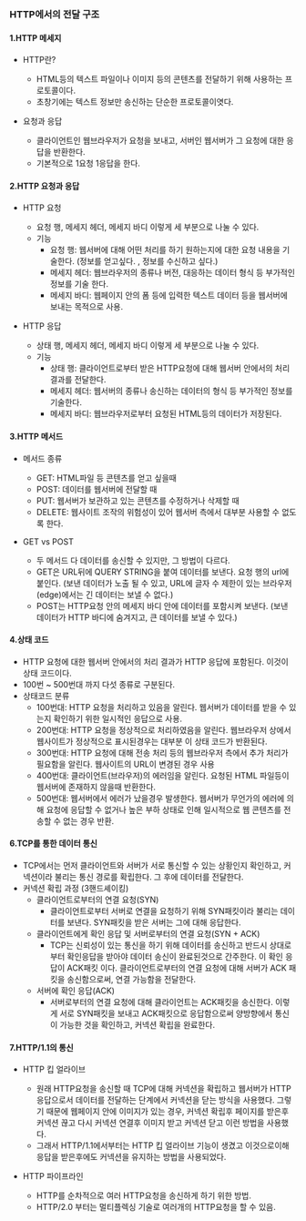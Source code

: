 ### HTTP에서의 전달 구조

#### 1.HTTP 메세지

- HTTP란?

  - HTML등의 텍스트 파일이나 이미지 등의 콘텐츠를 전달하기 위해 사용하는 프로토콜이다.
  - 초창기에는 텍스트 정보만 송신하는 단순한 프로토콜이엿다.

- 요청과 응답
  - 클라이언트인 웹브라우저가 요청을 보내고, 서버인 웹서버가 그 요청에 대한 응답을 반환한다.
  - 기본적으로 1요청 1응답을 한다.

#### 2.HTTP 요청과 응답

- HTTP 요청

  - 요청 행, 메세지 헤더, 메세지 바디 이렇게 세 부분으로 나눌 수 있다.
  - 기능
    - 요청 행: 웹서버에 대해 어떤 처리를 하기 원하는지에 대한 요청 내용을 기술한다. (정보를 얻고싶다. , 정보를 수신하고 싶다.)
    - 메세지 헤더: 웹브라우저의 종류나 버전, 대응하는 데이터 형식 등 부가적인 정보를 기술 한다.
    - 메세지 바디: 웹페이지 안의 폼 등에 입력한 텍스트 데이터 등을 웹서버에 보내는 목적으로 사용.

- HTTP 응답
  - 상태 행, 메세지 헤더, 메세지 바디 이렇게 세 부분으로 나눌 수 있다.
  - 기능
    - 상태 행: 클라이언트로부터 받은 HTTP요청에 대해 웹서버 안에서의 처리 결과를 전달한다.
    - 메세지 헤더: 웹서버의 종류나 송신하는 데이터의 형식 등 부가적인 정보를 기술한다.
    - 메세지 바디: 웹브라우저로부터 요청된 HTML등의 데이터가 저장된다.

#### 3.HTTP 메서드

- 메서드 종류

  - GET: HTML파일 등 콘텐츠를 얻고 싶을때
  - POST: 데이터를 웹서버에 전달할 때
  - PUT: 웹서버가 보관하고 있는 콘텐츠를 수정하거나 삭제할 때
  - DELETE: 웹사이트 조작의 위험성이 있어 웹서버 측에서 대부분 사용할 수 없도록 한다.

- GET vs POST
  - 두 메서드 다 데이터를 송신할 수 있지만, 그 방법이 다르다.
  - GET은 URL뒤에 QUERY STRING을 붙여 데이터를 보낸다. 요청 행의 url에 붙인다. (보낸 데이터가 노출 될 수 있고, URL에 글자 수 제한이 있는 브라우저(edge)에서는 긴 데이터는 보낼 수 없다.)
  - POST는 HTTP요청 안의 메세지 바디 안에 데이터를 포함시켜 보낸다. (보낸 데이터가 HTTP 바디에 숨겨지고, 큰 데이터를 보낼 수 있다.)

#### 4.상태 코드

- HTTP 요청에 대한 웹서버 안에서의 처리 결과가 HTTP 응답에 포함된다. 이것이 상태 코드이다.
- 100번 ~ 500번대 까지 다섯 종류로 구분된다.
- 상태코드 분류
  - 100번대: HTTP 요청을 처리하고 있음을 알린다. 웹서버가 데이터를 받을 수 있는지 확인하기 위한 일시적인 응답으로 사용.
  - 200번대: HTTP 요청을 정상적으로 처리하였음을 알린다. 웹브라우저 상에서 웹사이트가 정상적으로 표시된경우는 대부분 이 상태 코드가 반환된다.
  - 300번대: HTTP 요청에 대해 전송 처리 등의 웹브라우저 측에서 추가 처리가 필요함을 알린다. 웹사이트의 URL이 변경된 경우 사용
  - 400번대: 클라이언트(브라우저)의 에러임을 알린다. 요청된 HTML 파일등이 웹서버에 존재하지 않을때 반환한다.
  - 500번대: 웹서버에서 에러가 났을경우 발생한다. 웹서버가 무언가의 에러에 의해 요청에 응답할 수 없거나 높은 부하 상태로 인해 일시적으로 웹 콘텐츠를 전송할 수 없는 경우 반환.

#### 6.TCP를 통한 데이터 통신

- TCP에서는 먼저 클라이언트와 서버가 서로 통신할 수 있는 상황인지 확인하고, 커넥션이라 불리는 통신 경로를 확립한다.
  그 후에 데이터를 전달한다.
- 커넥션 확립 과정 (3핸드셰이킹)
  - 클라이언트로부터의 연결 요청(SYN)
    - 클라이언트로부터 서버로 연결을 요청하기 위해 SYN패킷이라 불리는 데이터를 보낸다.
      SYN패킷을 받은 서버는 그에 대해 응답한다.
  - 클라이언트에게 확인 응답 및 서버로부터의 연결 요청(SYN + ACK)
    - TCP는 신뢰성이 있는 통신을 하기 위해 데이터를 송신하고 반드시 상대로부터 확인응답을 받아야 데이터 송신이 완료된것으로 간주한다.
      이 확인 응답이 ACK패킷 이다. 클라이언트로부터의 연결 요청에 대해 서버가 ACK 패킷을 송신함으로써, 연결 가능함을 전달한다.
  - 서버에 확인 응답(ACK)
    - 서버로부터의 연결 요청에 대해 클라이언트는 ACK패킷을 송신한다.
      이렇게 서로 SYN패킷을 보내고 ACK패킷으로 응답함으로써 양방향에서 통신이 가능한 것을 확인하고, 커넥션 확립을 완료한다.

#### 7.HTTP/1.1의 통신

- HTTP 킵 얼라이브

  - 원래 HTTP요청을 송신할 때 TCP에 대해 커넥션을 확립하고 웹서버가 HTTP 응답으로서 데이터를 전달하는 단계에서 커넥션을 닫는 방식을 사용했다.
    그렇기 때문에 웹페이지 안에 이미지가 있는 경우, 커넥션 확립후 페이지를 받은후 커넥션 끊고 다시 커넥션 연결후 이미지 받고 커넥션 닫고 이런 방법을 사용했다.
  - 그래서 HTTP/1.1에서부터는 HTTP 킵 얼라이브 기능이 생겼고 이것으로이해 응답을 받은후에도 커넥션을 유지하는 방법을 사용되었다.

- HTTP 파이프라인
  - HTTP를 순차적으로 여러 HTTP요청을 송신하게 하기 위한 방법.
  - HTTP/2.0 부터는 멀티플렉싱 기술로 여러개의 HTTP요청을 할 수 있음.
